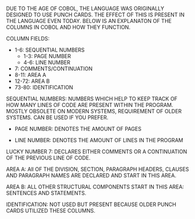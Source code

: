 DUE TO THE AGE OF COBOL, THE LANGUAGE WAS ORIGINALLY DESIGNED TO USE PUNCH CARDS. THE EFFECT OF THIS IS PRESENT IN THE LANGUAGE EVEN TODAY. BELOW IS AN EXPLANATON OF THE COLUMNS IN COBOL AND HOW THEY FUNCTION.

COLUMN FIELDS:
  * 1-6: SEQUENTIAL NUMBERS
    * 1-3: PAGE NUMBER
    * 4-6: LINE NUMBER
  * 7: COMMENTS/CONTINUATION
  * 8-11: AREA A
  * 12-72: AREA B
  * 73-80: IDENTIFICATION

SEQUENTIAL NUMBERS: NUMBERS WHICH HELP TO KEEP TRACK OF HOW MANY LINES OF CODE ARE PRESENT WITHIN THE PROGRAM. MOSTLY OBSOLETE ON MODERN SYSTEMS, REQUIREMENT OF OLDER SYSTEMS. CAN BE USED IF YOU PREFER.

  * PAGE NUMBER: DENOTES THE AMOUNT OF PAGES

  * LINE NUMBER: DENOTES THE AMOUNT OF LINES IN THE PROGRAM

LUCKY NUMBER 7: DECLARES EITHER COMMENTS OR A CONTINUATION OF THE PREVIOUS LINE OF CODE.

AREA A: All OF THE DIVISION, SECTION, PARAGRAPH HEADERS, CLAUSES AND PARAGRAPH NAMES ARE DECLARED AND START IN THIS AREA.

AREA B: ALL OTHER STRUCTURAL COMPONENTS START IN THIS AREA: SENTENCES AND STATEMENTS.

IDENTIFICATION: NOT USED BUT PRESENT BECAUSE OLDER PUNCH CARDS UTILIZED THESE COLUMNS.
